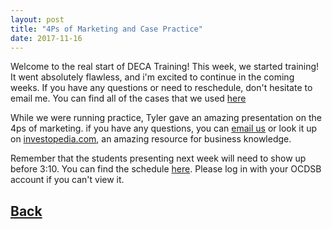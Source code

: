 ```yaml
---
layout: post
title: "4Ps of Marketing and Case Practice"
date: 2017-11-16
---
```

Welcome to the real start of DECA Training!
This week, we started training! It went absolutely flawless, and i'm excited to continue in the coming weeks. If you have any questions or need to reschedule, don't hesitate to email me. You can find all of the cases that we used [here](https://drive.google.com/drive/folders/1fGKpHBxXc02IyBaPkTQUkK8_97srY_pz?usp=sharing)

While we were running practice, Tyler gave an amazing presentation on the 4ps of marketing. if you have any questions, you can [email us](decalisgar@gmail.com) or look it up on [investopedia.com](investopedia.com), an amazing resource for business knowledge.

Remember that the students presenting next week will need to show up before 3:10. You can find the schedule [here](https://docs.google.com/spreadsheets/d/138hUWH8rhzKUntzUTQPb-5A6Z-9Kph-I6lieh18_VM0/edit?usp=sharing). Please log in with your OCDSB account if you can't view it.

## [Back](/blog)

